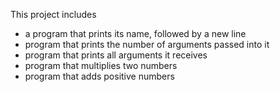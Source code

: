 This project includes
* a program that prints its name, followed by a new line
* program that prints the number of arguments passed into it
* program that prints all arguments it receives
* program that multiplies two numbers
* program that adds positive numbers
